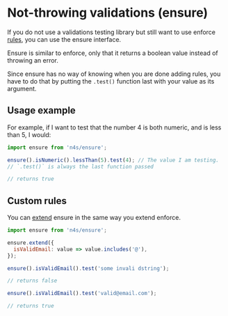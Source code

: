 # Not-throwing validations (ensure)

If you do not use a validations testing library but still want to use enforce [rules](./rules), you can use the ensure interface.

Ensure is similar to enforce, only that it returns a boolean value instead of throwing an error.

Since ensure has no way of knowing when you are done adding rules, you have to do that by putting the `.test()` function last with your value as its argument.

## Usage example

For example, if I want to test that the number 4 is both numeric, and is less than 5, I would:

```js
import ensure from 'n4s/ensure';

ensure().isNumeric().lessThan(5).test(4); // The value I am testing.
// `.test()` is always the last function passed

// returns true
```

## Custom rules

You can [extend](./custom) ensure in the same way you extend enforce.

```js
import ensure from 'n4s/ensure';

ensure.extend({
  isValidEmail: value => value.includes('@'),
});

ensure().isValidEmail().test('some invali dstring');

// returns false

ensure().isValidEmail().test('valid@email.com');

// returns true
```
